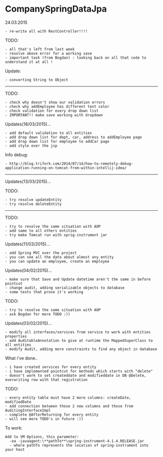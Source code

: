# CompanySpringDataJpa

24.03.2015
    
    - re-write all with RestController!!!!

TODO:

    - all that's left from last week 
    - resolve above error for a working save
    - important task (from Bogdan) : looking back on all that code to understand it at all ! 
    
Update:
    
    - converting String to Object

---------------------------------------------------
TODO:

    - check why doesn't show our validation errors
    - check why addEmployee has different text color
    - check validation for every drop down list
    - IMPORTANT!! make save working with dropdown

Updates(18/03/2015)...

    - add default validation to all entities
    - add drop down list for dept, car, address to addEmployee page
    - add drop down list for employee to addCar page
    - add style over the jsp

Info debug:

    - http://blog.trifork.com/2014/07/14/how-to-remotely-debug-application-running-on-tomcat-from-within-intellij-idea/

-------------------------------------------------
Updates(13/03/2015)...

TODO:
    
    - try resolve updateEntity
    - try resolve deleteEntity
--------------------------------------------------
TODO:

    - try to resolve the same situation with AOP
    - add same to all others entities
    - try make Tomcat run with sprig-instrument jar

Updates(11/03/2015)...

    - add Spring MVC over the project
    - you can see all the data about almost any entity
    - you can update an employee, create an employee

Updates(04/02/2015)...

    - make sure that Save and Update datetime aren't the same in before pointcut
    - change audit, adding serializable objects to database
    - some tests that prove it's working

TODO:

    - try to resolve the same situation with AOP
    - ask Bogdan for more TODO :))

Updates(03/02/2015)...

    - modify all interfaces/services from service to work with entities properties
    - add AuditableAnnotation to give at runtime the MappedSuperClass to all entities
    - modify Audit, adding more constraints to find any object in database

What i've done..

    - i have created services for every entity
    - i have implemented pointcut for methods which starts with "delete"
    - doesn't work to set createddate and modifieddate in DB @Delete, overwriting row with that registration

TODO:

    - every entity table must have 2 more columns: createDate, modifiedDate
    - add connection between those 2 new columns and those from AuditingInterfaceImpl
    - complete @AfterReturning for every entity
    - will see more TODO's in future :))

To work:

    Add to VM Options, this parameter:
      -ea -javaagent:\**pathTo**\spring-instrument-4.1.4.RELEASE.jar
      - where pathTo represents the location of spring-instrument into your host
